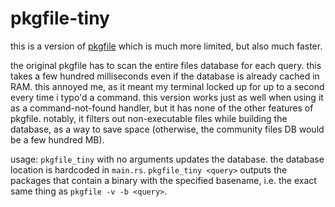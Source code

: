 # pkgfile-tiny

this is a version of [pkgfile](https://github.com/falconindy/pkgfile) which is much more limited, but also much faster.

the original pkgfile has to scan the entire files database for each query. this takes a few hundred milliseconds even if the database is already cached in RAM. this annoyed me, as it meant my terminal locked up for up to a second every time i typo'd a command. this version works just as well when using it as a command-not-found handler, but it has none of the other features of pkgfile. notably, it filters out non-executable files while building the database, as a way to save space (otherwise, the community files DB would be a few hundred MB).

usage: `pkgfile_tiny` with no arguments updates the database. the database location is hardcoded in `main.rs`. `pkgfile_tiny <query>` outputs the packages that contain a binary with the specified basename, i.e. the exact same thing as `pkgfile -v -b <query>`.
